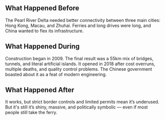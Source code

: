 ## What Happened Before

The Pearl River Delta needed better connectivity between three main cities: Hong Kong, Macau, and Zhuhai. Ferries and long drives were long, and China wanted to flex its infrastructure.

## What Happened During

Construction began in 2009. The final result was a 55km mix of bridges, tunnels, and literal artificial islands. It opened in 2018 after cost overruns, multiple deaths, and quality control problems. The Chinese government boasted about it as a feat of modern engineering.

## What Happened After

It works, but strict border controls and limited permits mean it’s underused. But it's still it’s shiny, massive, and politically symbolic — even if most people still take the ferry.

